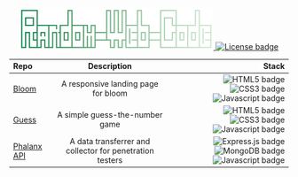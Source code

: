 <div align="center">
  <a href="https://github.com/ahzsec/random-web-code">
    <img src="preview/logo.png" alt="Logo" width="350">
  </a>

  <a href="https://github.com/ahzsec/random-web-code/blob/main/LICENSE.md">
    <img src="https://img.shields.io/badge/License-MIT-61a778" alt="License badge" width="75">
  </a>

  </br>

  | Repo      | Description | Stack     |
| :---        |    :----:   |          ---: |
| [Bloom](https://github.com/ahzsec/random-web-code/tree/main/bloom) | A responsive landing page for bloom       | <img src="https://img.shields.io/badge/html5-%23E34F26.svg?style=for-the-badge&logo=html5&logoColor=white" alt="HTML5 badge" width="50"> <img src="https://img.shields.io/badge/css3-%231572B6.svg?style=for-the-badge&logo=css3&logoColor=white" alt="CSS3 badge" width="44"> <img src="https://img.shields.io/badge/javascript-%23323330.svg?style=for-the-badge&logo=javascript&logoColor=%23F7DF1E" alt="Javascript badge" width="75"> |
| [Guess](https://github.com/ahzsec/random-web-code/tree/main/guess) | A simple guess-the-number game        | <img src="https://img.shields.io/badge/html5-%23E34F26.svg?style=for-the-badge&logo=html5&logoColor=white" alt="HTML5 badge" width="50"> <img src="https://img.shields.io/badge/css3-%231572B6.svg?style=for-the-badge&logo=css3&logoColor=white" alt="CSS3 badge" width="44"> <img src="https://img.shields.io/badge/javascript-%23323330.svg?style=for-the-badge&logo=javascript&logoColor=%23F7DF1E" alt="Javascript badge" width="75"> |
| [Phalanx API](https://github.com/ahzsec/phalanx-api) | A data transferrer and collector for penetration testers | <img src="https://img.shields.io/badge/express.js-%23404d59.svg?style=for-the-badge&logo=express&logoColor=%2361DAFB" alt="Express.js badge" width="75"> <img src="https://img.shields.io/badge/MongoDB-%234ea94b.svg?style=for-the-badge&logo=mongodb&logoColor=white" alt="MongoDB badge" width="65"> <img src="https://img.shields.io/badge/javascript-%23323330.svg?style=for-the-badge&logo=javascript&logoColor=%23F7DF1E" alt="Javascript badge" width="75"> |

</div>